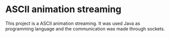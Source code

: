# ASCII animation streaming

This project is a ASCII animation streaming. It was used Java as programming language and the communication was made through sockets.
